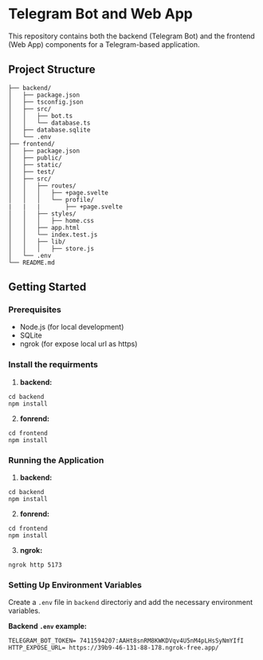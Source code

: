 # Telegram Bot and Web App

This repository contains both the backend (Telegram Bot) and the frontend (Web App) components for a Telegram-based application.

## Project Structure


```Awsome-Telegram_Bot/
├── backend/
│   ├── package.json
│   ├── tsconfig.json
│   ├── src/
│   │   ├── bot.ts
│   │   └── database.ts
│   ├── database.sqlite
│   └── .env
├── frontend/
│   ├── package.json
│   ├── public/
│   ├── static/
│   ├── test/
│   ├── src/
│   │   ├── routes/
│   │   │   ├── +page.svelte
│   │   │   └── profile/
|   |   |       ├── +page.svelte
│   │   ├── styles/
│   │   │   ├── home.css
│   │   ├── app.html
│   │   └── index.test.js
│   │   ├── lib/
│   │   │   ├── store.js
│   └── .env
└── README.md
```

## Getting Started

### Prerequisites

- Node.js (for local development)
- SQLite
- ngrok (for expose local url as https)




### Install the requirments
1. **backend:**

```
cd backend
npm install
```

2. **fonrend:**
```
cd frontend
npm install
```


### Running the Application
1. **backend:**

```
cd backend
npm install
```

2. **fonrend:**
```
cd frontend
npm install
```
3. **ngrok:**
```
ngrok http 5173
```
### Setting Up Environment Variables

Create a `.env` file in  `backend` directoriy and add the necessary environment variables.

**Backend `.env` example:**
```
TELEGRAM_BOT_TOKEN= 7411594207:AAHt8snRM8KWKDVqv4U5nM4pLHsSyNmYIfI
HTTP_EXPOSE_URL= https://39b9-46-131-88-178.ngrok-free.app/
```

